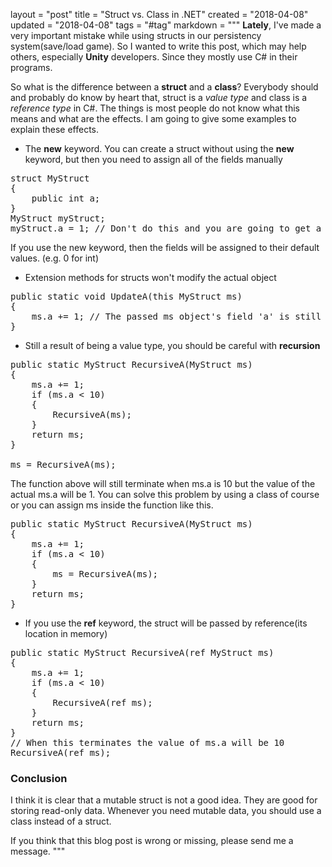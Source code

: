layout = "post"
title = "Struct vs. Class in .NET"
created = "2018-04-08"
updated = "2018-04-08"
tags = "#tag"
markdown = """
**Lately**, I've made a very important mistake while using structs in our persistency system(save/load game).
So I wanted to write this post, which may help others, especially **Unity** developers. Since they mostly use C#
in their programs.

So what is the difference between a **struct** and a **class**?
Everybody should and probably do know by heart that, struct is a *value type* and class is a *reference type* in C#.
The things is most people do not know what this means and what are the effects.
I am going to give some examples to explain these effects.

* The **new** keyword. You can create a struct without using the **new** keyword, but then you need to assign all of the fields manually
<pre class="prettyprint linenums">
struct MyStruct
{
	public int a;
}
MyStruct myStruct;
myStruct.a = 1; // Don't do this and you are going to get a compile error
</pre>

If you use the new keyword, then the fields will be assigned to their default values. (e.g. 0 for int)

* Extension methods for structs won't modify the actual object
<pre class="prettyprint linenums">
public static void UpdateA(this MyStruct ms)
{
	ms.a += 1; // The passed ms object's field 'a' is still 1, remember pass by value
}
</pre>

* Still a result of being a value type, you should be careful with **recursion**
<pre class="prettyprint linenums">
public static MyStruct RecursiveA(MyStruct ms)  
{  
	ms.a += 1;
	if (ms.a < 10)
	{
		RecursiveA(ms);
	}
	return ms;
}

ms = RecursiveA(ms);
</pre>

The function above will still terminate when ms.a is 10 but the value of the actual ms.a will be 1.
You can solve this problem by using a class of course or you can assign ms inside the function like this.

<pre class="prettyprint linenums">
public static MyStruct RecursiveA(MyStruct ms)  
{  
	ms.a += 1;
	if (ms.a < 10)
	{
		ms = RecursiveA(ms);
	}
	return ms;
}
</pre>

* If you use the **ref** keyword, the struct will be passed by reference(its location in memory)
<pre class="prettyprint linenums">
public static MyStruct RecursiveA(ref MyStruct ms)  
{  
	ms.a += 1;
	if (ms.a < 10)
	{
		RecursiveA(ref ms);
	}
	return ms;
}
// When this terminates the value of ms.a will be 10
RecursiveA(ref ms);
</pre>

### Conclusion

I think it is clear that a mutable struct is not a good idea. They are good for storing read-only data. Whenever you need mutable data, you should use a class instead of a struct.

If you think that this blog post is wrong or missing, please send me a message.
"""
